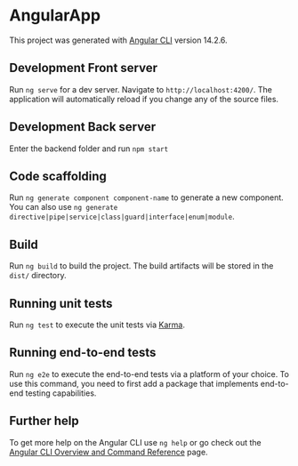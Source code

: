 # AngularApp

This project was generated with [Angular CLI](https://github.com/angular/angular-cli) version 14.2.6.

## Development Front server

Run `ng serve` for a dev server. Navigate to `http://localhost:4200/`. The application will automatically reload if you change any of the source files.

## Development Back server

Enter the backend folder and run `npm start`

## Code scaffolding

Run `ng generate component component-name` to generate a new component. You can also use `ng generate directive|pipe|service|class|guard|interface|enum|module`.

## Build

Run `ng build` to build the project. The build artifacts will be stored in the `dist/` directory.

## Running unit tests

Run `ng test` to execute the unit tests via [Karma](https://karma-runner.github.io).

## Running end-to-end tests

Run `ng e2e` to execute the end-to-end tests via a platform of your choice. To use this command, you need to first add a package that implements end-to-end testing capabilities.

## Further help

To get more help on the Angular CLI use `ng help` or go check out the [Angular CLI Overview and Command Reference](https://angular.io/cli) page.

